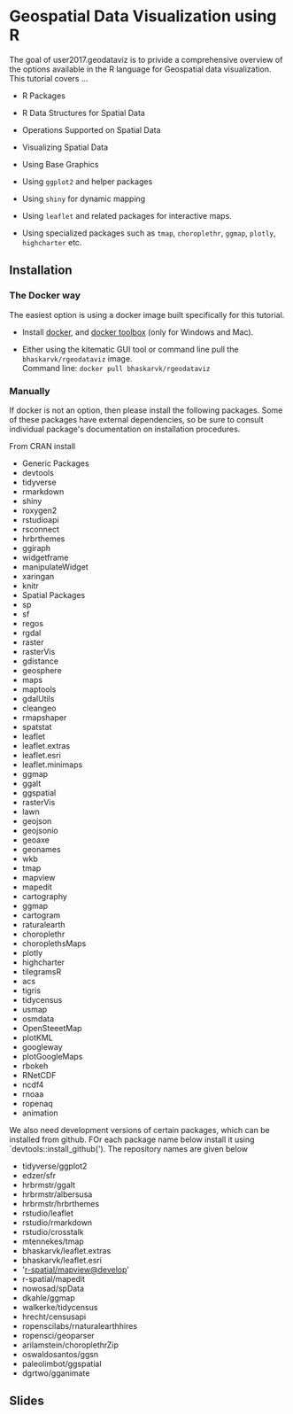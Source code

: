 <!-- README.md is generated from README.Rmd. Please edit that file -->
Geospatial Data Visualization using R
=====================================

The goal of user2017.geodataviz is to privide a comprehensive overview of the options available in the R language for Geospatial data visualization. This tutorial covers ...

-   R Packages

-   R Data Structures for Spatial Data

-   Operations Supported on Spatial Data

-   Visualizing Spatial Data

-   Using Base Graphics
-   Using `ggplot2` and helper packages
-   Using `shiny` for dynamic mapping
-   Using `leaflet` and related packages for interactive maps.
-   Using specialized packages such as `tmap`, `choroplethr`, `ggmap`, `plotly`, `highcharter` etc.

Installation
------------

### The Docker way

The easiest option is using a docker image built specifically for this tutorial.

-   Install [docker](https://store.docker.com/search?type=edition&offering=community), and [docker toolbox](https://www.docker.com/products/docker-toolbox) (only for Windows and Mac).

-   Either using the kitematic GUI tool or command line pull the `bhaskarvk/rgeodataviz` image.<br/>Command line: `docker pull bhaskarvk/rgeodataviz`

### Manually

If docker is not an option, then please install the following packages. Some of these packages have external dependencies, so be sure to consult individual package's documentation on installation procedures.

From CRAN install

-   Generic Packages
-   devtools
-   tidyverse
-   rmarkdown
-   shiny
-   roxygen2
-   rstudioapi
-   rsconnect
-   hrbrthemes
-   ggiraph
-   widgetframe
-   manipulateWidget
-   xaringan
-   knitr
-   Spatial Packages
-   sp
-   sf
-   regos
-   rgdal
-   raster
-   rasterVis
-   gdistance
-   geosphere
-   maps
-   maptools
-   gdalUtils
-   cleangeo
-   rmapshaper
-   spatstat
-   leaflet
-   leaflet.extras
-   leaflet.esri
-   leaflet.minimaps
-   ggmap
-   ggalt
-   ggspatial
-   rasterVis
-   lawn
-   geojson
-   geojsonio
-   geoaxe
-   geonames
-   wkb
-   tmap
-   mapview
-   mapedit
-   cartography
-   ggmap
-   cartogram
-   raturalearth
-   choroplethr
-   choroplethsMaps
-   plotly
-   highcharter
-   tilegramsR
-   acs
-   tigris
-   tidycensus
-   usmap
-   osmdata
-   OpenSteeetMap
-   plotKML
-   googleway
-   plotGoogleMaps
-   rbokeh
-   RNetCDF
-   ncdf4
-   rnoaa
-   ropenaq
-   animation

We also need development versions of certain packages, which can be installed from github. FOr each package name below install it using \`devtools::install\_github(<package-repo-name>'). The repository names are given below

-   tidyverse/ggplot2
-   edzer/sfr
-   hrbrmstr/ggalt
-   hrbrmstr/albersusa
-   hrbrmstr/hrbrthemes
-   rstudio/leaflet
-   rstudio/rmarkdown
-   rstudio/crosstalk
-   mtennekes/tmap
-   bhaskarvk/leaflet.extras
-   bhaskarvk/leaflet.esri
-   '<r-spatial/mapview@develop>'
-   r-spatial/mapedit
-   nowosad/spData
-   dkahle/ggmap
-   walkerke/tidycensus
-   hrecht/censusapi
-   ropenscilabs/rnaturalearthhires
-   ropensci/geoparser
-   arilamstein/choroplethrZip
-   oswaldosantos/ggsn
-   paleolimbot/ggspatial
-   dgrtwo/gganimate

Slides
------
